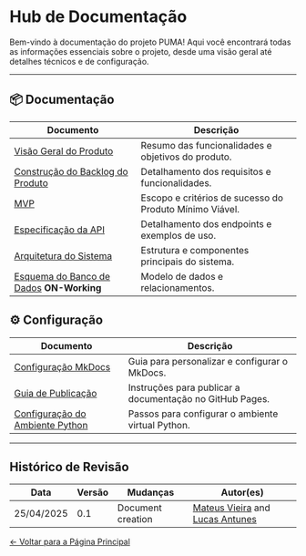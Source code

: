 # Hub de Documentação

Bem-vindo à documentação do projeto PUMA! Aqui você encontrará todas as informações essenciais sobre o projeto, desde uma visão geral até detalhes técnicos e de configuração.

---

## 📦 Documentação

| Documento                                              | Descrição                                               |
| ------------------------------------------------------ | ------------------------------------------------------- |
| [Visão Geral do Produto](produto/overview.md)          | Resumo das funcionalidades e objetivos do produto.      |
| [Construção do Backlog do Produto](projeto/backlog.md) | Detalhamento dos requisitos e funcionalidades.          |
| [MVP](projeto/mvp.md)                                  | Escopo e critérios de sucesso do Produto Mínimo Viável. |
| [Especificação da API](produto/api)                    | Detalhamento dos endpoints e exemplos de uso.           |
| [Arquitetura do Sistema](projeto/arquitetura.md)       | Estrutura e componentes principais do sistema.          |
| [Esquema do Banco de Dados](index.md) **ON-Working**   | Modelo de dados e relacionamentos.                      |

## ⚙️ Configuração

| Documento                                                     | Descrição                                                |
| ------------------------------------------------------------- | -------------------------------------------------------- |
| [Configuração MkDocs](setup/mkdocs-configuration.md)          | Guia para personalizar e configurar o MkDocs.            |
| [Guia de Publicação](setup/publishing-guide.md)               | Instruções para publicar a documentação no GitHub Pages. |
| [Configuração do Ambiente Python](setup/python-venv-setup.md) | Passos para configurar o ambiente virtual Python.        |

---

## Histórico de Revisão

| Data       | Versão | Mudanças          | Autor(es)                                                                                         |
| ---------- | ------ | ----------------- | ------------------------------------------------------------------------------------------------- |
| 25/04/2025 | 0.1    | Document creation | [Mateus Vieira](https://github.com/matix0) and [Lucas Antunes](https://github.com/LucasGSAntunes) |

[← Voltar para a Página Principal](index.md)
